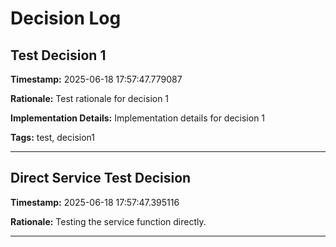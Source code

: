 # Decision Log

## Test Decision 1

**Timestamp:** 2025-06-18 17:57:47.779087

**Rationale:**
Test rationale for decision 1

**Implementation Details:**
Implementation details for decision 1

**Tags:** test, decision1

---
## Direct Service Test Decision

**Timestamp:** 2025-06-18 17:57:47.395116

**Rationale:**
Testing the service function directly.

---
